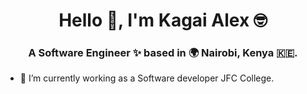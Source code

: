 <h1 align="center">Hello 👋, I'm Kagai Alex 🤓</h1>
<h3 align="center">A Software Engineer ✨ based in 🌍 Nairobi, Kenya 🇰🇪.</h3>

- 🧪 I’m currently working as a Software developer JFC College.